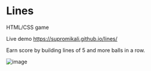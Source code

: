 # Lines
HTML/CSS game

Live demo https://supromikali.github.io/lines/

Earn score by building lines of 5 and more balls in a row.

![image](https://user-images.githubusercontent.com/22643362/213267422-6aa20654-184e-4d26-969d-4062d145b1bc.png)

